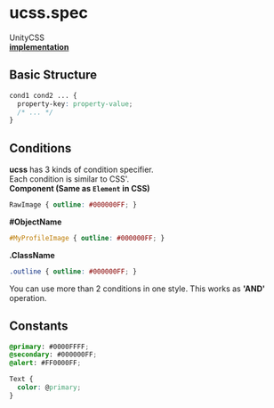 ucss.spec
====
UnityCSS<br>
__[implementation](https://github.com/pjc0247/uss/tree/master/src/Assets/USS/Script/Parser)__ 

Basic Structure
----
```css
cond1 cond2 ... {
  property-key: property-value;
  /* ... */
}
```

Conditions
----
__ucss__ has 3 kinds of condition specifier.<br>
Each condition is similar to CSS'.
<br>
__Component (Same as `Element` in CSS)__
```css
RawImage { outline: #000000FF; }
```
__#ObjectName__
```css
#MyProfileImage { outline: #000000FF; }
```
__.ClassName__
```css
.outline { outline: #000000FF; }
```
You can use more than 2 conditions in one style. This works as __'AND'__ operation.

Constants
----
```css
@primary: #0000FFFF;
@secondary: #000000FF;
@alert: #FF0000FF;

Text {
  color: @primary;
}
```
